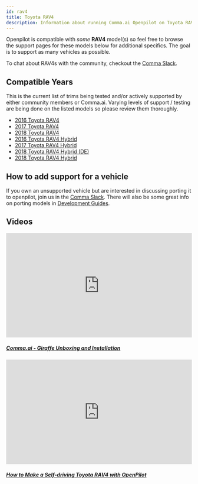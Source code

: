 ```yaml
---
id: rav4
title: Toyota RAV4
description: Information about running Comma.ai Openpilot on Toyota RAV4 vehicles.
---
```


Openpilot is compatible with *some* **RAV4** model(s) so feel free to browse the support pages for these models below for additional specifics.
The goal is to support as many vehicles as possible.


To chat about RAV4s with the community, checkout the  [Comma Slack](https://slack.comma.ai).
      
## Compatible Years

This is the current list of trims being tested and/or actively supported by either community members or Comma.ai.
Varying levels of support / testing are being done on the listed models so please review them thoroughly.

* [2016 Toyota RAV4](/vehicles/toyota/rav4/2016-toyota-rav4/)
* [2017 Toyota RAV4](/vehicles/toyota/rav4/2017-toyota-rav4/)
* [2018 Toyota RAV4](/vehicles/toyota/rav4/2018-toyota-rav4/)
* [2016 Toyota RAV4 Hybrid](/vehicles/toyota/rav4/2016-toyota-rav4-hybrid/)
* [2017 Toyota RAV4 Hybrid](/vehicles/toyota/rav4/2017-toyota-rav4-hybrid/)
* [2018 Toyota RAV4 Hybrid (DE)](/vehicles/toyota/rav4/2018-toyota-rav4-hybrid-de/)
* [2018 Toyota RAV4 Hybrid](/vehicles/toyota/rav4/2018-toyota-rav4-hybrid/)

## How to add support for a vehicle

If you own an unsupported vehicle but are interested in discussing porting it to openpilot, join us in the [Comma Slack](https://slack.comma.ai).
There will also be some great info on porting models in [Development Guides](../../development/guides/).


## Videos

<div class="card-deck">
<div class="card">
<div class="card-image">
<div class="embed-responsive embed-responsive-16by9">
<div style="left: 0; width: 100%; height: 0; position: relative; padding-bottom: 56.2493%;"><iframe src="https://www.youtube.com/embed/eyIB-e9ScMQ?rel=0&amp;showinfo=0" style="border: 0; top: 0; left: 0; width: 100%; height: 100%; position: absolute;" allowfullscreen scrolling="no"></iframe></div>
</div>
</div>
<div class="card-body">
<h5 class="card-title"><a href="https://www.youtube.com/watch?v&#x3D;eyIB-e9ScMQ" target="_blank">Comma.ai - Giraffe Unboxing and Installation</a></h5>

</div>
</div>
<div class="card">
<div class="card-image">
<div class="embed-responsive embed-responsive-16by9">
<div style="left: 0; width: 100%; height: 0; position: relative; padding-bottom: 56.2493%;"><iframe src="https://www.youtube.com/embed/jGNMsypQd8Q?rel=0&amp;showinfo=0" style="border: 0; top: 0; left: 0; width: 100%; height: 100%; position: absolute;" allowfullscreen scrolling="no"></iframe></div>
</div>
</div>
<div class="card-body">
<h5 class="card-title"><a href="https://www.youtube.com/watch?v&#x3D;jGNMsypQd8Q" target="_blank">How to Make a Self-driving Toyota RAV4 with OpenPilot</a></h5>

</div>
</div>
</div>
      
